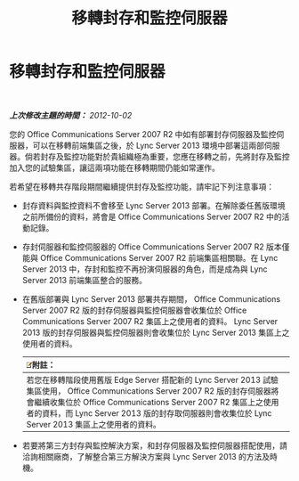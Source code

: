 ﻿---
title: 移轉封存和監控伺服器
TOCTitle: 移轉封存和監控伺服器
ms:assetid: 8d879253-ad76-42b7-8386-e44b110239cf
ms:mtpsurl: https://technet.microsoft.com/zh-tw/library/JJ688124(v=OCS.15)
ms:contentKeyID: 49890199
ms.date: 08/10/2015
mtps_version: v=OCS.15
ms.translationtype: HT
---

# 移轉封存和監控伺服器

 

_**上次修改主題的時間：** 2012-10-02_

您的 Office Communications Server 2007 R2 中如有部署封存伺服器及監控伺服器，可以在移轉前端集區之後，於 Lync Server 2013 環境中部署這兩部伺服器。倘若封存及監控功能對於貴組織極為重要，您應在移轉之前，先將封存及監控加入您的試驗集區，讓這兩項功能在移轉期間仍能如常運作。

若希望在移轉共存階段期間繼續提供封存及監控功能，請牢記下列注意事項：

  - 封存資料與監控資料不會移至 Lync Server 2013 部署。在解除委任舊版環境之前所備份的資料，將會是 Office Communications Server 2007 R2 中的活動記錄。

  - 存封伺服器和監控伺服器的 Office Communications Server 2007 R2 版本僅能與 Office Communications Server 2007 R2 前端集區相關聯。在 Lync Server 2013 中，存封和監控不再扮演伺服器的角色，而是成為與 Lync Server 2013 前端集區整合的服務。

  - 在舊版部署與 Lync Server 2013 部署共存期間， Office Communications Server 2007 R2 版的封存伺服器與監控伺服器會收集位於 Office Communications Server 2007 R2 集區上之使用者的資料。 Lync Server 2013 版的封存伺服器與監控伺服器則會收集位於 Lync Server 2013 集區上之使用者的資料。
    
    <table>
    <thead>
    <tr class="header">
    <th><img src="images/Gg398811.note(OCS.15).gif" title="note" alt="note" />附註：</th>
    </tr>
    </thead>
    <tbody>
    <tr class="odd">
    <td>若您在移轉階段使用舊版 Edge Server 搭配新的 Lync Server 2013 試驗集區使用， Office Communications Server 2007 R2 版的封存伺服器將會繼續收集位於 Office Communications Server 2007 R2 集區上之使用者的資料，而 Lync Server 2013 版的封存取伺服器則會收集位於 Lync Server 2013 集區上之使用者的資料。</td>
    </tr>
    </tbody>
    </table>


  - 若要將第三方封存與監控解決方案，和封存伺服器及監控伺服器搭配使用，請洽詢相關廠商，了解整合第三方解決方案與 Lync Server 2013 的方法及時機。

